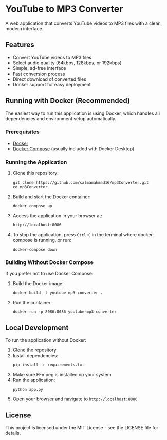 # YouTube to MP3 Converter

A web application that converts YouTube videos to MP3 files with a clean, modern interface.

## Features

- Convert YouTube videos to MP3 files
- Select audio quality (64kbps, 128kbps, or 192kbps)
- Simple, ad-free interface
- Fast conversion process
- Direct download of converted files
- Docker support for easy deployment

## Running with Docker (Recommended)

The easiest way to run this application is using Docker, which handles all dependencies and environment setup automatically.

### Prerequisites

- [Docker](https://docs.docker.com/get-docker/)
- [Docker Compose](https://docs.docker.com/compose/install/) (usually included with Docker Desktop)

### Running the Application

1. Clone this repository:
   ```
   git clone https://github.com/salmanahmad16/mp3Converter.git
   cd mp3Converter
   ```

2. Build and start the Docker container:
   ```
   docker-compose up
   ```

3. Access the application in your browser at:
   ```
   http://localhost:8086
   ```

4. To stop the application, press `Ctrl+C` in the terminal where docker-compose is running, or run:
   ```
   docker-compose down
   ```

### Building Without Docker Compose

If you prefer not to use Docker Compose:

1. Build the Docker image:
   ```
   docker build -t youtube-mp3-converter .
   ```

2. Run the container:
   ```
   docker run -p 8086:8086 youtube-mp3-converter
   ```

## Local Development

To run the application without Docker:

1. Clone the repository
2. Install dependencies:
   ```
   pip install -r requirements.txt
   ```
3. Make sure FFmpeg is installed on your system
4. Run the application:
   ```
   python app.py
   ```
5. Open your browser and navigate to `http://localhost:8086`

## License

This project is licensed under the MIT License - see the LICENSE file for details.
